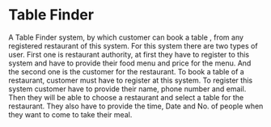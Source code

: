 # Table Finder
A Table Finder system, by which customer can book a table , from any registered restaurant of this system. For this system there are two types of user. First one is restaurant authority, at first they have to register to this system and have to provide their food menu and price for the menu. And the second one is the customer for the restaurant. To book a table of a restaurant, customer must have to register at this system. To register this system customer have to provide their name, phone number and email. Then they will be able to choose a restaurant and select a table for the restaurant. They also have to provide the time, Date and No. of people when they want to come to take their meal. 
